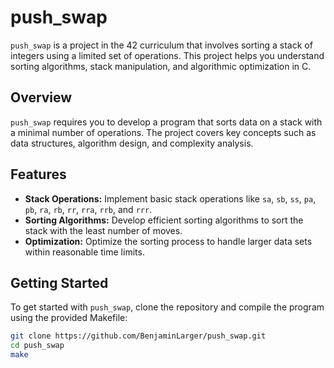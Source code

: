 # push_swap

`push_swap` is a project in the 42 curriculum that involves sorting a stack of integers using a limited set of operations. This project helps you understand sorting algorithms, stack manipulation, and algorithmic optimization in C.

## Overview

`push_swap` requires you to develop a program that sorts data on a stack with a minimal number of operations. The project covers key concepts such as data structures, algorithm design, and complexity analysis.

## Features

- **Stack Operations:** Implement basic stack operations like `sa`, `sb`, `ss`, `pa`, `pb`, `ra`, `rb`, `rr`, `rra`, `rrb`, and `rrr`.
- **Sorting Algorithms:** Develop efficient sorting algorithms to sort the stack with the least number of moves.
- **Optimization:** Optimize the sorting process to handle larger data sets within reasonable time limits.

## Getting Started

To get started with `push_swap`, clone the repository and compile the program using the provided Makefile:

```bash
git clone https://github.com/BenjaminLarger/push_swap.git
cd push_swap
make